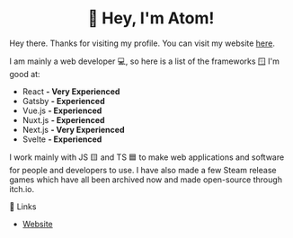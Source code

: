 <h1 align="center">👋 Hey, I'm Atom!</h1>

Hey there. Thanks for visiting my profile. You can visit my website [here](//atomdev.cf).

I am mainly a web developer 💻, so here is a list of the frameworks 🪟 I'm good at:
- React **- Very Experienced**
- Gatsby **- Experienced**
- Vue.js **- Experienced**
- Nuxt.js **- Experienced**
- Next.js **- Very Experienced**
- Svelte **- Experienced**

I work mainly with JS 🟨 and TS 🟦 to make web applications and software for people and developers to use. I have also made a few Steam release games which have all been archived now and made open-source through itch.io. 

🔗 Links
- [Website](https://atomdev.cf/)
